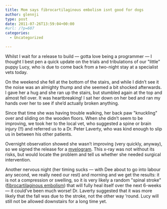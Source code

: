 ```yaml
---
title: Mom says fibrocartilaginous embolism isnt good for dogs
author: glennji
type: post
date: 2011-07-26T13:59:04+00:00
#url: /?p=607
categories:
  - Uncategorized

---
```

Whilst I wait for a release to build &#8212; gotta love being a programmer &#8212; I thought I best pen a quick update on the trials and tribulations of our "little" puppy Lucy, who is due to come back from a two-night stay at a specialist vets today. 

On the weekend she fell at the bottom of the stairs, and while I didn&#8217;t see it the noise was an almighty thump and she seemed a bit shocked afterwards. I gave her a hug and she ran up the stairs, but stumbled again at the top and almost fell over. It was heartbreaking! I sat her down on her bed and ran my hands over her to see if she&#8217;d actually broken anything.

Since that time she was having trouble walking, her back paw "knuckling" over and sliding on the wooden floors. When she didn&#8217;t seem to be improving, we took her to the local vet, who suggested a spine or brain injury (!!) and referred us to a Dr. Peter Laverty, who was kind enough to slip us in between his other patients.

Overnight observation showed she wasn&#8217;t improving (very quickly, anyway), so we signed the release for a [myelogram][1]. This x-ray was not without its risks, but would locate the problem and tell us whether she needed surgical intervention.

Another nervous night (her timing sucks &#8212; with Dee about to go into labour any second, we really need our rest) and morning and we get the results: it is not a compression or swelling, so it is very likely a random "spinal stroke" ([fibrocartilaginous embolism][2]) that will fully heal itself over the next 6-weeks &#8212; it could&#8217;ve been much worse! Dr. Laverty suggested that it was more likely that the fall was due to the stroke, not the other way &#8217;round. Lucy will still not be allowed downstairs for a long time yet.

 [1]: http://en.wikipedia.org/wiki/Myelography "Wikipedia"
 [2]: http://www.ehow.com/about_6404495_spinal-stroke-canines.html "eHow"
